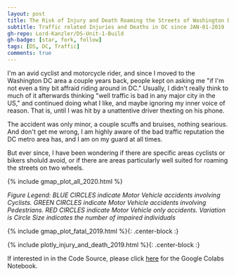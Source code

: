 ```yaml
---
layout: post
title: The Risk of Injury and Death Roaming the Streets of Washington DC 
subtitle: Traffic related Injuries and Deaths in DC since JAN-01-2019
gh-repo: Lord-Kanzler/DS-Unit-1-Build
gh-badge: [star, fork, follow]
tags: [DS, DC, Traffic]
comments: true
---
```


I'm an avid cyclist and motorcycle rider, and since I moved to the Washington DC area a couple years back, people kept on asking me "if I'm not  even a tiny bit affraid riding around in DC." Usually, I didn't really think to much of it afterwards thinking "well traffic is bad in any major city in the US," and continued doing what I like, and maybe ignoring my inner voice of reason. That is, until I was hit by a unattentive driver thexting on his phone.  

The accident was only minor, a couple scuffs and bruises, nothing searious. And don't get me wrong, I am highly aware of the bad traffic reputation the DC metro area has, and I am on my guard at all times. 

But ever since, I have been wondering if there are specific areas cyclists or bikers sholuld avoid, or if there are areas particularly well suited for roaming the streets on two wheels.



{% include gmap_plot_all_2020.html %}

*Figure Legend: BLUE CIRCLES indicate Motor Vehicle accidents involving Cyclists. GREEN CIRCLES indicate Motor Vehicle accidents involving Pedestrians. RED CIRCLES indicate Motor Vehicle only accidents. Variation is Circle Size indicates the number of impaired individuals*











{% include gmap_plot_fatal_2019.html %}{: .center-block :}







{% include plotly_injury_and_death_2019.html %}{: .center-block :}








If interested in in the Code Source, please click [here](https://github.com/Lord-Kanzler/DS-Unit-1-Build/blob/master/LS_DS13_Unit_1_Build_DATA_ALEX_KAISER.ipynb) for the Google Colabs Notebook.
